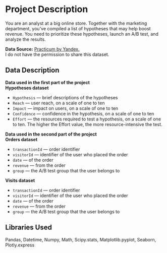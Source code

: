 # Project Description
You are an analyst at a big online store. Together with the marketing department, you've compiled a list of hypotheses that may help boost revenue.
You need to prioritize these hypotheses, launch an A/B test, and analyze the results.

**Data Source:** [Practicum by Yandex.](https://www.practicum100.com/)  
I do not have the permission to share this dataset.

## Data Description
**Data used in the first part of the project**  
**Hypotheses dataset**
* `Hypothesis` — brief descriptions of the hypotheses
* `Reach` — user reach, on a scale of one to ten
* `Impact` — impact on users, on a scale of one to ten
* `Confidence` — confidence in the hypothesis, on a scale of one to ten
* `Effort` — the resources required to test a hypothesis, on a scale of one to ten. The higher the Effort value, the more resource-intensive the test.

**Data used in the second part of the project**  
**Orders dataset**
* `transactionId` — order identifier
* `visitorId` — identifier of the user who placed the order
* `date` — of the order
* `revenue` — from the order
* `group` — the A/B test group that the user belongs to

**Visits dataset**
* `transactionId` — order identifier
* `visitorId` — identifier of the user who placed the order
* `date` — of the order
* `revenue` — from the order
* `group` — the A/B test group that the user belongs to

## Libraries Used
Pandas, Datetime, Numpy, Math, Scipy.stats, Matplotlib.pyplot, Seaborn, Plotly.express
